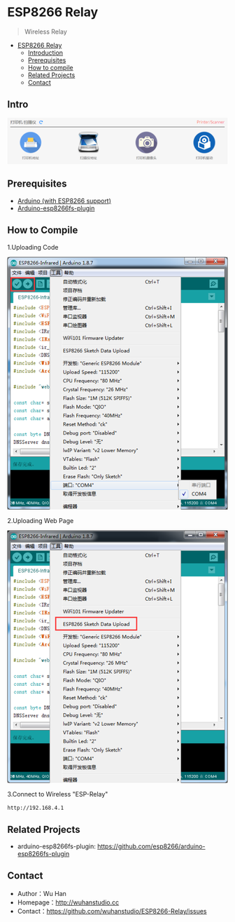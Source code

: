 # ESP8266 Relay

> Wireless Relay

<!-- TOC -->

- [ESP8266 Relay](#ESP8266-Relay)
    - [Introduction](#intro)
    - [Prerequisites](#prerequisites)
    - [How to compile](#how-to-compile)
    - [Related Projects](#related-projects)
	- [Contact](#contact)

## Intro

![](doc/demo.png)

## Prerequisites

- [Arduino (with ESP8266 support)](https://github.com/esp8266/Arduino)
- [Arduino-esp8266fs-plugin](https://github.com/esp8266/arduino-esp8266fs-plugin)

## How to Compile

1.Uploading Code

![Upload Code](doc/upload_code.png)


2.Uploading Web Page

![Upload Code](doc/upload_web.png)

3.Connect to Wireless "ESP-Relay"

	http://192.168.4.1

## Related Projects

- arduino-esp8266fs-plugin: https://github.com/esp8266/arduino-esp8266fs-plugin

## Contact

* Author：Wu Han
* Homepage：http://wuhanstudio.cc
* Contact：https://github.com/wuhanstudio/ESP8266-Relay/issues
